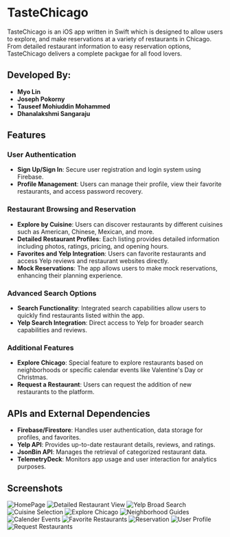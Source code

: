 # TasteChicago

TasteChicago is an iOS app written in Swift which is designed to allow users to explore, and make reservations at a variety of restaurants in Chicago. From detailed restaurant information to easy reservation options, TasteChicago delivers a complete packgae for all food lovers.

## Developed By:

- **Myo Lin**
- **Joseph Pokorny**
- **Tauseef Mohiuddin Mohammed**
- **Dhanalakshmi Sangaraju**

## Features

### User Authentication
- **Sign Up/Sign In**: Secure user registration and login system using Firebase.
- **Profile Management**: Users can manage their profile, view their favorite restaurants, and access password recovery.

### Restaurant Browsing and Reservation
- **Explore by Cuisine**: Users can discover restaurants by different cuisines such as American, Chinese, Mexican, and more.
- **Detailed Restaurant Profiles**: Each listing provides detailed information including photos, ratings, pricing, and opening hours.
- **Favorites and Yelp Integration**: Users can favorite restaurants and access Yelp reviews and restaurant websites directly.
- **Mock Reservations**: The app allows users to make mock reservations, enhancing their planning experience.

### Advanced Search Options
- **Search Functionality**: Integrated search capabilities allow users to quickly find restaurants listed within the app.
- **Yelp Search Integration**: Direct access to Yelp for broader search capabilities and reviews.

### Additional Features
- **Explore Chicago**: Special feature to explore restaurants based on neighborhoods or specific calendar events like Valentine's Day or Christmas.
- **Request a Restaurant**: Users can request the addition of new restaurants to the platform.

## APIs and External Dependencies

- **Firebase/Firestore**: Handles user authentication, data storage for profiles, and favorites.
- **Yelp API**: Provides up-to-date restaurant details, reviews, and ratings.
- **JsonBin API**: Manages the retrieval of categorized restaurant data.
- **TelemetryDeck**: Monitors app usage and user interaction for analytics purposes.

## Screenshots
![HomePage](https://github.com/SE491/SE491GroupProject/assets/35351464/97a4d280-5096-4521-a861-c71011ce95d8)
![Detailed Restaurant View](https://github.com/SE491/SE491GroupProject/assets/35351464/c7b16577-6d20-434d-85e2-261648b95e76)
![Yelp Broad Search](https://github.com/SE491/SE491GroupProject/assets/35351464/93881e46-094f-45f9-bb32-87fe93eec0a6)
![Cuisine Selection](https://github.com/SE491/SE491GroupProject/assets/35351464/51bc007f-2c99-45b0-9d27-10ad9820d6aa)
![Explore Chicago](https://github.com/SE491/SE491GroupProject/assets/35351464/0b1eefb0-8fed-479a-b739-6e5aab82d5fd)
![Neighborhood Guides](https://github.com/SE491/SE491GroupProject/assets/35351464/7b72aab8-b804-43fa-878c-23861baa14fa)
![Calender Events](https://github.com/SE491/SE491GroupProject/assets/35351464/dc3fd878-9f83-49ff-abf8-ea053f8a37c4)
![Favorite Restaurants](https://github.com/SE491/SE491GroupProject/assets/35351464/49e17163-768d-45c0-bb95-0b48f2ee0d12)
![Reservation](https://github.com/SE491/SE491GroupProject/assets/35351464/0f8379ed-07bf-4465-bacd-8f3fd610fbb7)
![User Profile](https://github.com/SE491/SE491GroupProject/assets/35351464/0edbb96f-5eee-4cda-b9d9-f152265c0d8a)
![Request Restaurants](https://github.com/SE491/SE491GroupProject/assets/35351464/662cb733-b474-43f2-9528-ac050e128a41)
